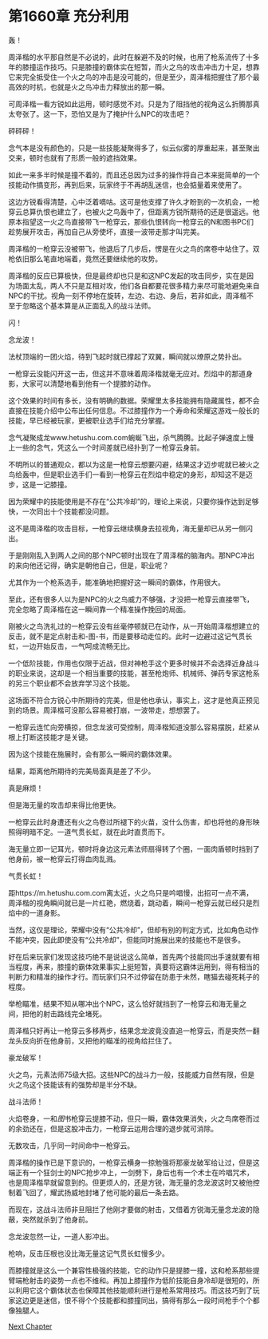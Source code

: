 # 第1660章 充分利用

轰！

周泽楷的水平那自然是不必说的，此时在躲避不及的时候，也用了枪系流传了十多年的膝撞运作技巧。只是膝撞的霸体实在短暂，而火之鸟的攻击冲击力十足，想靠它来完全抵受住一个火之鸟的冲击是没可能的，但是至少，周泽楷把握住了那个最高效的时机，也就是火之鸟冲击力释放出的那一瞬。

可周泽楷一看方锐如此运用，顿时感觉不对。只是为了阻挡他的视角这么折腾那真太夸张了。这一下，恐怕又是为了掩护什么NPC的攻击吧？

砰砰砰！

念气本是没有颜色的，只是一些技能凝聚得多了，似云似雾的厚重起来，甚至聚出交来，顿时也就有了形质一般的遮挡效果。

如此一来多半时候是撞不着的，而且还总因为过多的操作将自己本来挺简单的一个技能动作搞变形，再到后来，玩家终于不再胡乱迷信，也会掂量着来使用了。

这边方锐看得清楚，心中泛着嘀咕。这可是他支撑了许久才盼到的一次机会，一枪穿云总算仇恨也建立了，也被火之鸟轰中了，但距离方锐所期待的还是很遥远。他原本指望这一火之鸟直接带飞一枪穿云，那些仇恨转向一枪穿云的N和图书PC们趁势展开攻击，再加自己从旁使坏，直接一波带走那才叫完美。

周泽楷的一枪穿云没被带飞，他退后了几步后，愣是在火之鸟的席卷中站住了。双枪依旧那么笔直地端着，竟然还要继续他的攻势。

周泽楷的反应已算极快，但是最终却也只是和这NPC发起的攻击同步，实在是因为场面太乱，两人不只是互相对攻，他们各自都要花很多精力来尽可能地避免来自NPC的干扰。视角一刻不停地在旋转，左边、右边、身后，若非如此，周泽楷不至于忽略这个基本算是从正面乱入的战斗法师。

闪！

念龙波！

法杖顶端的一团火焰，待到飞起时就已撑起了双翼，瞬间就以燎原之势扑出。

一枪穿云没能闪开这一击，但这并不意味着周泽楷就毫无应对。烈焰中的那道身影，大家可以清楚地看到他有一个提膝的动作。

这个效果的时间有多长，没有明确的数据。荣耀里太多技能拥有隐藏属性，都不会直接在技能介绍中公布出任何信息。不过膝撞作为一个寿命和荣耀这游戏一般长的技能，早已经被玩家，更被职业选手们给充分掌握。

念气凝聚成龙www.hetushu.com.com蜿蜒飞出，杀气腾腾。比起子弹速度上慢上一些的念气，凭这么一个时间差就已经扑到了一枪穿云身前。

不明所以的普通观众，都以为这是一枪穿云想要闪避，结果这才迈步呢就已被火之鸟给轰中，但是职业选手们一看到一枪穿云在烈焰中稳定的身形，却知这不是迈步，这是一记膝撞。

因为荣耀中的技能使用是不存在“公共冷却”的，理论上来说，只要你操作达到足够快，一次同出十个技能都没问题。

这不是周泽楷的攻击目标，一枪穿云继续横身去拉视角，海无量却已从另一侧闪出。

于是刚刚乱入到两人之间的那个NPC顿时出现在了周泽楷的脑海内。那NPC冲出的来向他还记得，确实是朝他自己，但是，职业呢？

尤其作为一个枪系选手，能准确地把握好这一瞬间的霸体，作用很大。

至此，还有很多人以为是NPC的火之鸟威力不够强，才没把一枪穿云直接带飞，完全忽略了周泽楷在这一瞬间靠一个精准操作挽回的局面。

刚被火之鸟洗礼过的一枪穿云没有丝毫停顿就已在动作，从一开始周泽楷想建立的反击，就不是定点射击和-图-书，而是要移动走位的。此时一边避过这记气贯长虹，一边开始反击，一气呵成流畅无比。

一个低阶技能，作用也仅限于近战，但对神枪手这个更多时候并不会选择近身战斗的职业来说，这却是一个相当重要的技能，甚至枪炮师、机械师、弹药专家这枪系的另三个职业都不会放弃学习这个技能。

这场面不符合方锐心中所期待的完美，但是他也承认，事实上，这才是他真正预见到的场景。周泽楷可没那么容易被打崩，一波带走，想想罢了。

一枪穿云连忙向旁横掠，但念龙波可受控制，周泽楷知道没那么容易摆脱，赶紧从根上打断这技能才是关键。

因为这个技能在施展时，会有那么一瞬间的霸体效果。

结果，距离他所期待的完美局面真是差了不少。

真是麻烦！

但是海无量的攻击却来得比他更快。

一枪穿云此时身遭还有火之鸟卷过所褪下的火苗，没什么伤害，却也将他的身形映照得明暗不定。一道气贯长虹，就在此时直贯而下。

海无量立即一记耳光，顿时将身边这元素法师扇得转了个圈，一面肉盾顿时挡到了他身前，被一枪穿云打得血肉乱溅。

气贯长虹！

距https://m.hetushu.com.com离太近，火之鸟只是吟唱慢，出招可一点不满，周泽楷的视角瞬间就已是一片红艳，燃烧着，跳动着，瞬间一枪穿云就已经只是烈焰中的一道身影。

当然，这仅是理论，荣耀中没有“公共冷却”，但却有别的判定方式，比如角色动作不能冲突，因此即使没有“公共冷却”，但能同时施展出来的技能也不是很多。

好在后来玩家们发现这技巧绝不是说说这么简单，首先两个技能同出手速就要有相当程度，再来，膝撞的霸体效果事实上挺短暂，真要将这霸体运用到，得有相当的判断力和精准的操作才行。而玩家们只不过停留在防患于未然，瞎猫去碰死耗子的程度。

举枪瞄准，结果不知从哪冲出个NPC，这么恰好就挡到了一枪穿云和海无量之间，把他的射击路线完全堵死。

周泽楷只好再让一枪穿云多移两步，结果念龙波竟没直追一枪穿云，而是突然一翻龙头反向折在他身前，又把他的瞄准的视角给拦住了。

豪龙破军！

火之鸟，元素法师75级大招。这些NPC的战斗力一般，技能威力自然有限，但是火之鸟这个技能该有的强势却是半分不缺。

战斗法师！

火焰卷身，一和*图*书枪穿云提膝不动，但只一瞬，霸体效果消失，火之鸟席卷而过的余劲还在，但是这股冲击力，一枪穿云运用合理的退步就可消除。

无数攻击，几乎同一时间命中一枪穿云。

周泽楷的操作已是下意识的，一枪穿云横身一掠勉强将那豪龙破军给让过，但是这端正有一个狂剑士的NPC抢步冲上，一剑劈下，身后也有一个术士在吟唱咒术，也是周泽楷早就留意到的。但更烦人的，还是方锐，海无量的念龙波这时又被他控制着飞回了，耀武扬威地封堵了他可能的最后一条去路。

而现在，这战斗法师非旦阻拦了他刚才要做的射击，又借着方锐海无量念龙波的隐蔽，突然就杀到了他身前。

念龙波忽然一让，一道人影冲出。

枪响，反击压根也没比海无量这记气贯长虹慢多少。

而膝撞就是这么一个兼容性极强的技能，它的动作只是提膝一撞，这和枪系那些提臂端枪射击的姿势一点也不维和。再加上膝撞作为低阶技能自身冷却是很短的，所以利用它这个霸体状态也保障其他技能顺利进行是枪系常用技巧。而这技巧到了玩家这边更是迷信，恨不得个个技能都和膝撞同出，搞得有那么一段时间枪手个个都像独腿人。



[Next Chapter](%E7%AC%AC1661%E7%AB%A0%20%E5%A4%AA%E9%A1%BA%E5%88%A9%E4%B9%9F%E4%B8%8D%E6%98%AF%E5%A5%BD%E4%BA%8B.md)